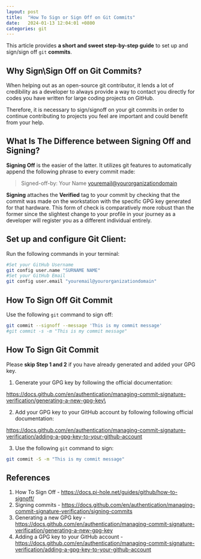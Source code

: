 ```yaml
---
layout: post
title:  "How To Sign or Sign Off on Git Commits"
date:   2024-01-13 12:04:01 +0800
categories: git
---
```



This article provides **a short and sweet step-by-step guide** to set up and sign/sign off `git` **commits**. 

## **Why Sign\Sign Off on Git Commits?**
When helping out as an open-source git contributor, it lends a lot of credibility as a developer to always provide a way to contact you directly for codes you have written for large coding projects on GitHub.

Therefore, it is necessary to sign/signoff on your git commits in order to continue contributing to projects you feel are important and could benefit from your help.

## **What Is The Difference between Signing Off and Signing?**
**Signing Off** is the easier of the latter. It utilizes git features to automatically append the following phrase to every commit made:

> Signed-off-by: Your Name <youremail@yourorganizationdomain>

**Signing** attaches the **Verified** tag to your commit by checking that the commit was made on the workstation with the specific GPG key generated for that hardware. This form of check is comparatively more robust than the former since the slightest change to your profile in your journey as a developer will register you as a different individual entirely.

## Set up and configure Git Client:

Run the following commands in your terminal:

```bash
#Set your GitHub Username
git config user.name "SURNAME NAME"
#Set your GitHub Email
git config user.email "youremail@yourorganizationdomain"
```

## How To Sign Off Git Commit

Use the following `git` command to sign off:

```bash
git commit --signoff --message 'This is my commit message'
#git commit -s -m "This is my commit message"
```

## How To Sign Git Commit

Please **skip Step 1 and 2** if you have already generated and added your GPG key.

1. Generate your GPG key by following the official documentation:

https://docs.github.com/en/authentication/managing-commit-signature-verification/generating-a-new-gpg-key\

2. Add your GPG key to your GitHub account by following following official documentation:

https://docs.github.com/en/authentication/managing-commit-signature-verification/adding-a-gpg-key-to-your-github-account 

3. Use the following `git` command to sign:

```bash
git commit -S -m "This is my commit message"
```

## **References**
1. How To Sign Off - https://docs.pi-hole.net/guides/github/how-to-signoff/
2. Signing commits - https://docs.github.com/en/authentication/managing-commit-signature-verification/signing-commits
3. Generating a new GPG key - https://docs.github.com/en/authentication/managing-commit-signature-verification/generating-a-new-gpg-key
4. Adding a GPG key to your GitHub account - https://docs.github.com/en/authentication/managing-commit-signature-verification/adding-a-gpg-key-to-your-github-account 